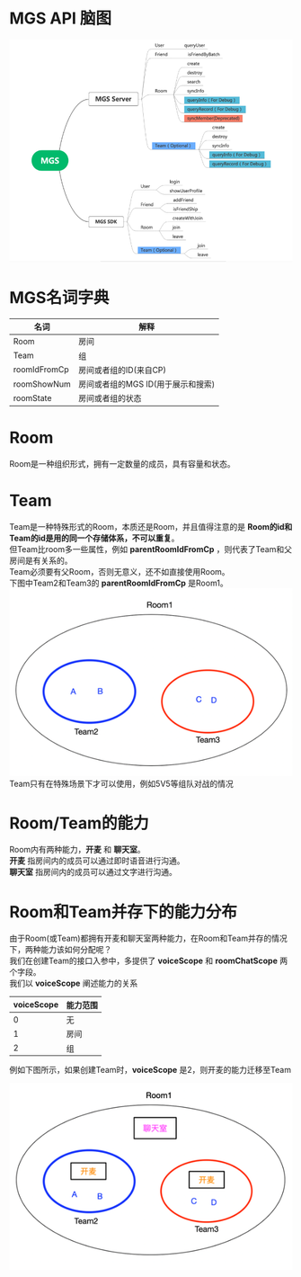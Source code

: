 # MGS API 脑图
![img.png](img/api-mind.png)

# MGS名词字典

|  名词   | 解释  |
|  ----  | ----  |
| Room  | 房间 |
| Team  | 组 |
| roomIdFromCp  | 房间或者组的ID(来自CP) |
| roomShowNum  | 房间或者组的MGS ID(用于展示和搜索) |
| roomState  | 房间或者组的状态|

# Room
Room是一种组织形式，拥有一定数量的成员，具有容量和状态。



# Team
Team是一种特殊形式的Room，本质还是Room，并且值得注意的是 **Room的id和Team的id是用的同一个存储体系，不可以重复**。  
但Team比room多一些属性，例如 **parentRoomIdFromCp** ，则代表了Team和父房间是有关系的。  
Team必须要有父Room，否则无意义，还不如直接使用Room。  
下图中Team2和Team3的 **parentRoomIdFromCp** 是Room1。
![img_1.png](img/Room-Team-1.png)
Team只有在特殊场景下才可以使用，例如5V5等组队对战的情况

# Room/Team的能力
Room内有两种能力，**开麦** 和 **聊天室**。  
**开麦** 指房间内的成员可以通过即时语音进行沟通。  
**聊天室** 指房间内的成员可以通过文字进行沟通。

# Room和Team并存下的能力分布
由于Room(或Team)都拥有开麦和聊天室两种能力，在Room和Team并存的情况下，两种能力该如何分配呢？  
我们在创建Team的接口入参中，多提供了 **voiceScope** 和 **roomChatScope** 两个字段。  
我们以 **voiceScope** 阐述能力的关系

|  voiceScope   | 能力范围 |
|  ----  | ----  |
| 0  | 无 |
| 1  | 房间 |
| 2  | 组  |

例如下图所示，如果创建Team时，**voiceScope** 是2，则开麦的能力迁移至Team

![img.png](img/Room-Team-2.png)
